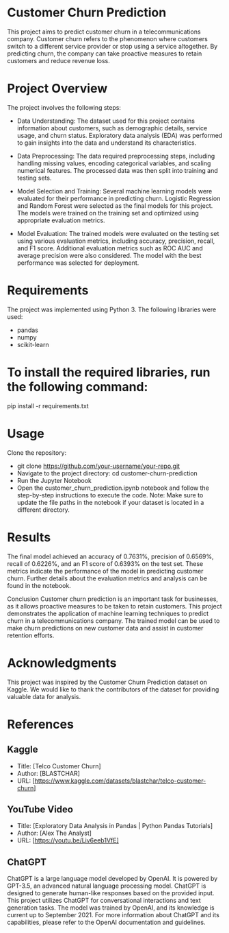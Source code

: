 # Customer Churn Prediction
This project aims to predict customer churn in a telecommunications company. Customer churn refers to the phenomenon where customers switch to a different service provider or stop using a service altogether. By predicting churn, the company can take proactive measures to retain customers and reduce revenue loss.

# Project Overview
The project involves the following steps:
- Data Understanding: The dataset used for this project contains information about customers, such as demographic details, service usage, and churn status. Exploratory data analysis (EDA) was performed to gain insights into the data and understand its characteristics.

- Data Preprocessing: The data required preprocessing steps, including handling missing values, encoding categorical variables, and scaling numerical features. The processed data was then split into training and testing sets.

- Model Selection and Training: Several machine learning models were evaluated for their performance in predicting churn. Logistic Regression and Random Forest were selected as the final models for this project. The models were trained on the training set and optimized using appropriate evaluation metrics.

- Model Evaluation: The trained models were evaluated on the testing set using various evaluation metrics, including accuracy, precision, recall, and F1 score. Additional evaluation metrics such as ROC AUC and average precision were also considered. The model with the best performance was selected for deployment.

# Requirements
The project was implemented using Python 3. The following libraries were used:
- pandas
- numpy
- scikit-learn
# To install the required libraries, run the following command:
pip install -r requirements.txt

# Usage
Clone the repository: 
- git clone https://github.com/your-username/your-repo.git
- Navigate to the project directory: cd customer-churn-prediction
- Run the Jupyter Notebook
- Open the customer_churn_prediction.ipynb notebook and follow the step-by-step instructions to execute the code.
Note: Make sure to update the file paths in the notebook if your dataset is located in a different directory.

# Results
The final model achieved an accuracy of 0.7631%, precision of 0.6569%, recall of  0.6226%, and an F1 score of 0.6393% on the test set. These metrics indicate the performance of the model in predicting customer churn. Further details about the evaluation metrics and analysis can be found in the notebook.

Conclusion
Customer churn prediction is an important task for businesses, as it allows proactive measures to be taken to retain customers. This project demonstrates the application of machine learning techniques to predict churn in a telecommunications company. The trained model can be used to make churn predictions on new customer data and assist in customer retention efforts.

# Acknowledgments
This project was inspired by the Customer Churn Prediction dataset on Kaggle. We would like to thank the contributors of the dataset for providing valuable data for analysis.

# References
## Kaggle
- Title: [Telco Customer Churn]
- Author: [BLASTCHAR]
- URL: [https://www.kaggle.com/datasets/blastchar/telco-customer-churn]

## YouTube Video
- Title: [Exploratory Data Analysis in Pandas | Python Pandas Tutorials]
- Author: [Alex The Analyst]
- URL: [https://youtu.be/Liv6eeb1VfE]

## ChatGPT
ChatGPT is a large language model developed by OpenAI. It is powered by GPT-3.5, an advanced natural language processing model. ChatGPT is designed to generate human-like responses based on the provided input. This project utilizes ChatGPT for conversational interactions and text generation tasks. The model was trained by OpenAI, and its knowledge is current up to September 2021.
For more information about ChatGPT and its capabilities, please refer to the OpenAI documentation and guidelines.
